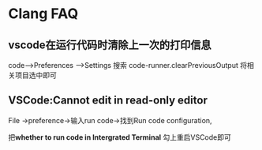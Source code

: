 # Clang FAQ



## vscode在运行代码时清除上一次的打印信息



code-->Preferences -->Settings  搜索  code-runner.clearPreviousOutput 将相关项目选中即可



## VSCode:Cannot edit in read-only editor

File ->preference->输入run code->找到Run code configuration,

把**whether to run code in Intergrated Terminal** 勾上重启VSCode即可


